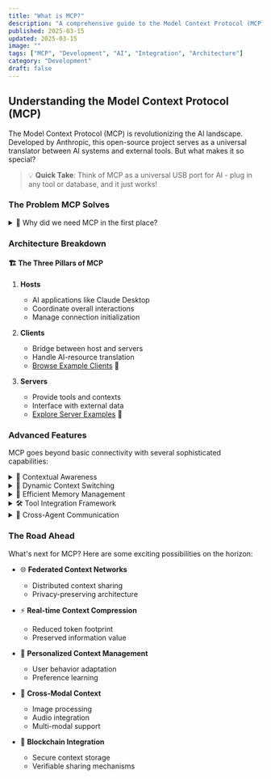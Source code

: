 ```yaml
---
title: "What is MCP?"
description: "A comprehensive guide to the Model Context Protocol (MCP) - revolutionizing how AI systems interact with external tools and data"
published: 2025-03-15
updated: 2025-03-15
image: ""
tags: ["MCP", "Development", "AI", "Integration", "Architecture"]
category: "Development"
draft: false
---
```


## Understanding the Model Context Protocol (MCP)

<div class="intro-block">
The Model Context Protocol (MCP) is revolutionizing the AI landscape. Developed by Anthropic, this open-source project serves as a universal translator between AI systems and external tools. But what makes it so special?

> 💡 **Quick Take**: Think of MCP as a universal USB port for AI - plug in any tool or database, and it just works!
</div>

### The Problem MCP Solves

<details>
<summary>🤔 Why did we need MCP in the first place?</summary>

Before MCP, integrating AI with external resources was like building a new bridge every time you wanted to cross a river. Here's what developers faced:

- 🔧 **Integration Nightmare**: Custom connectors needed for every AI-tool combination
- 📦 **Context Limitations**: Limited processing capacity for large datasets
- 🔄 **Dynamic Context Issues**: Difficulty switching between different contexts
- 💾 **Memory Challenges**: Inefficient token usage and context management
- 🤝 **Collaboration Barriers**: No common framework for AI agents to work together
- ⚙️ **Duplicate Solutions**: Teams repeatedly solving the same problems
</details>

### Architecture Breakdown

<div class="architecture-section">
<h4>🏗️ The Three Pillars of MCP</h4>

1. **Hosts** 
   - AI applications like Claude Desktop
   - Coordinate overall interactions
   - Manage connection initialization

2. **Clients**
   - Bridge between host and servers
   - Handle AI-resource translation
   - [Browse Example Clients](https://modelcontextprotocol.io/clients) 🔗

3. **Servers**
   - Provide tools and contexts
   - Interface with external data
   - [Explore Server Examples](https://modelcontextprotocol.io/examples) 🔗
</div>

### Advanced Features

MCP goes beyond basic connectivity with several sophisticated capabilities:

<details>
<summary>🎯 Contextual Awareness</summary>

The protocol allows AI systems to understand which information is relevant to the current conversation and retrieve only what's needed.

- Smart information retrieval based on relevance
- Real-time context filtering
- Adaptive learning mechanisms
</details>

<details>
<summary>🔄 Dynamic Context Switching</summary>

MCP enables seamless transitions between different knowledge domains or tools based on user queries or system needs.

- Switch between domains instantly
- Adapt to user requirements
- Maintain context across transitions
</details>

<details>
<summary>💾 Efficient Memory Management</summary>

The protocol includes mechanisms for both short-term (conversation-level) and long-term (user-level) memory management.

- Short-term conversation memory
- Long-term user preferences
- Optimized token usage
</details>

<details>
<summary>🛠️ Tool Integration Framework</summary>

MCP provides standardized ways to connect AI systems with external tools, from simple calculators to complex analytics engines.

- Universal tool compatibility
- Plug-and-play integration
- 150+ supported tools
</details>

<details>
<summary>👥 Cross-Agent Communication</summary>

Multiple AI agents can collaborate on complex tasks by sharing context and coordinating efforts through the protocol.

- Multi-agent collaboration
- Shared context understanding
- Coordinated task execution
</details>

### The Road Ahead

<div class="future-section">
What's next for MCP? Here are some exciting possibilities on the horizon:

- 🌐 **Federated Context Networks**
  - Distributed context sharing
  - Privacy-preserving architecture

- ⚡ **Real-time Context Compression**
  - Reduced token footprint
  - Preserved information value

- 👤 **Personalized Context Management**
  - User behavior adaptation
  - Preference learning

- 📱 **Cross-Modal Context**
  - Image processing
  - Audio integration
  - Multi-modal support

- 🔗 **Blockchain Integration**
  - Secure context storage
  - Verifiable sharing mechanisms
</div>
